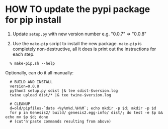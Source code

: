 # HOW TO update the pypi package for pip install

1. Update `setup.py` with new version number e.g. "0.0.7" => "0.0.8"

2. Use the `make-pip` script to install the new package. `make-pip` is
completely non-destructive, all it does is print out the instructions
for each step.
```
  % make-pip.sh --help
```
Optionally, can do it all manually:
```
  # BUILD AND INSTALL
  version=0.0.8
  python3 setup.py sdist |& tee sdist-$version.log
  twine upload dist/* |& tee twine-$version.log

  # CLEANUP
  d=old/pipfiles-`date +%y%m%d.%H%M`; echo mkdir -p $d; mkdir -p $d
  for p in Genesis2/ build/ genesis2.egg-info/ dist/; do test -e $p && echo mv $p $d; done
  # (cut'n'paste commands resulting from above)
```
